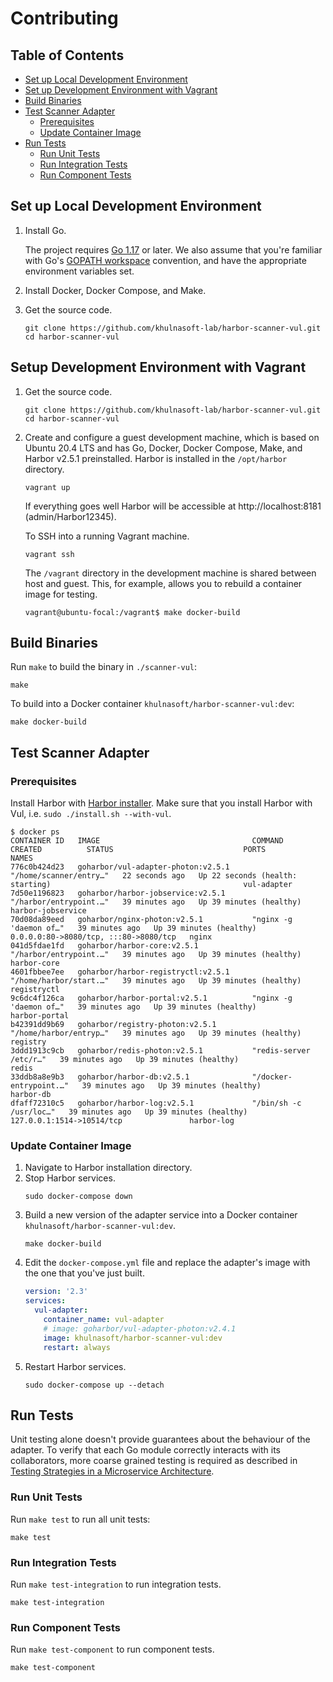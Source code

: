 # Contributing

## Table of Contents

* [Set up Local Development Environment](#set-up-local-development-environment)
* [Set up Development Environment with Vagrant](#setup-development-environment-with-vagrant)
* [Build Binaries](#build-binaries)
* [Test Scanner Adapter](#test-scanner-adapter)
  * [Prerequisites](#prerequisites)
  * [Update Container Image](#update-container-image)
* [Run Tests](#run-tests)
  * [Run Unit Tests](#run-unit-tests)
  * [Run Integration Tests](#run-integration-tests)
  * [Run Component Tests](#run-component-tests)

## Set up Local Development Environment

1. Install Go.

   The project requires [Go 1.17][go-download] or later. We also assume that you're familiar with
   Go's [GOPATH workspace][go-code] convention, and have the appropriate environment variables set.
2. Install Docker, Docker Compose, and Make.
3. Get the source code.
   ```
   git clone https://github.com/khulnasoft-lab/harbor-scanner-vul.git
   cd harbor-scanner-vul
   ```

## Setup Development Environment with Vagrant

1. Get the source code.
   ```
   git clone https://github.com/khulnasoft-lab/harbor-scanner-vul.git
   cd harbor-scanner-vul
   ```
2. Create and configure a guest development machine, which is based on Ubuntu 20.4 LTS and has Go, Docker, Docker Compose,
   Make, and Harbor v2.5.1 preinstalled. Harbor is installed in the `/opt/harbor` directory.
   ```
   vagrant up
   ```
   If everything goes well Harbor will be accessible at http://localhost:8181 (admin/Harbor12345).

   To SSH into a running Vagrant machine.
   ```
   vagrant ssh
   ```
   The `/vagrant` directory in the development machine is shared between host and guest. This, for example, allows you
   to rebuild a container image for testing.
   ```
   vagrant@ubuntu-focal:/vagrant$ make docker-build
   ```

## Build Binaries

Run `make` to build the binary in `./scanner-vul`:

```
make
```

To build into a Docker container `khulnasoft/harbor-scanner-vul:dev`:

```
make docker-build
```

## Test Scanner Adapter

### Prerequisites

Install Harbor with [Harbor installer](https://goharbor.io/docs/2.4.0/install-config/download-installer/).
Make sure that you install Harbor with Vul, i.e. `sudo ./install.sh --with-vul`.

```console
$ docker ps
CONTAINER ID   IMAGE                                  COMMAND                  CREATED          STATUS                             PORTS                                   NAMES
776c0b424d23   goharbor/vul-adapter-photon:v2.5.1   "/home/scanner/entry…"   22 seconds ago   Up 22 seconds (health: starting)                                           vul-adapter
7d50e1196823   goharbor/harbor-jobservice:v2.5.1      "/harbor/entrypoint.…"   39 minutes ago   Up 39 minutes (healthy)                                                    harbor-jobservice
70d08da89eed   goharbor/nginx-photon:v2.5.1           "nginx -g 'daemon of…"   39 minutes ago   Up 39 minutes (healthy)            0.0.0.0:80->8080/tcp, :::80->8080/tcp   nginx
041d5fdae1fd   goharbor/harbor-core:v2.5.1            "/harbor/entrypoint.…"   39 minutes ago   Up 39 minutes (healthy)                                                    harbor-core
4601fbbee7ee   goharbor/harbor-registryctl:v2.5.1     "/home/harbor/start.…"   39 minutes ago   Up 39 minutes (healthy)                                                    registryctl
9c6dc4f126ca   goharbor/harbor-portal:v2.5.1          "nginx -g 'daemon of…"   39 minutes ago   Up 39 minutes (healthy)                                                    harbor-portal
b42391dd9b69   goharbor/registry-photon:v2.5.1        "/home/harbor/entryp…"   39 minutes ago   Up 39 minutes (healthy)                                                    registry
3ddd1913c9cb   goharbor/redis-photon:v2.5.1           "redis-server /etc/r…"   39 minutes ago   Up 39 minutes (healthy)                                                    redis
33ddb8a8e9b3   goharbor/harbor-db:v2.5.1              "/docker-entrypoint.…"   39 minutes ago   Up 39 minutes (healthy)                                                    harbor-db
dfaff72310c5   goharbor/harbor-log:v2.5.1             "/bin/sh -c /usr/loc…"   39 minutes ago   Up 39 minutes (healthy)            127.0.0.1:1514->10514/tcp               harbor-log
```

### Update Container Image

1. Navigate to Harbor installation directory.
2. Stop Harbor services.
   ```
   sudo docker-compose down
   ```
3. Build a new version of the adapter service into a Docker container `khulnasoft/harbor-scanner-vul:dev`.
   ```
   make docker-build
   ```
4. Edit the `docker-compose.yml` file and replace the adapter's image with the one that you've just built.
   ```yaml
   version: '2.3'
   services:
     vul-adapter:
       container_name: vul-adapter
       # image: goharbor/vul-adapter-photon:v2.4.1
       image: khulnasoft/harbor-scanner-vul:dev
       restart: always
   ```
5. Restart Harbor services.
   ```
   sudo docker-compose up --detach
   ```

## Run Tests

Unit testing alone doesn't provide guarantees about the behaviour of the adapter. To verify that each Go module
correctly interacts with its collaborators, more coarse grained testing is required as described in
[Testing Strategies in a Microservice Architecture][fowler-testing-strategies].

### Run Unit Tests

Run `make test` to run all unit tests:

```
make test
```

### Run Integration Tests

Run `make test-integration` to run integration tests.

```
make test-integration
```

### Run Component Tests

Run `make test-component` to run component tests.

```
make test-component
```

[go-download]: https://golang.org/dl/
[go-code]: https://golang.org/doc/code.html
[fowler-testing-strategies]: https://www.martinfowler.com/articles/microservice-testing/
